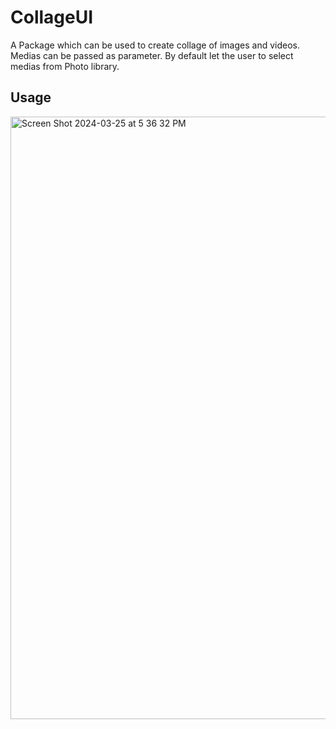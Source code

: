# CollageUI

A Package which can be used to create collage of images and videos. Medias can be passed as parameter. By default let the user to select medias from Photo library.

## Usage

<img width="964" alt="Screen Shot 2024-03-25 at 5 36 32 PM" src="https://github.com/prakashojha/CollageUI/assets/8487111/c0282acc-6e69-43ae-9d25-e81ea8e6e3e4">


